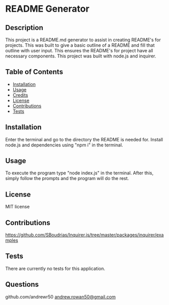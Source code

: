 # README Generator

## Description

This project is a README.md generator to assist in creating README's for projects. This was built to give a basic outline of a README and fill that outline with user input. 
This ensures the README's for project have all necessary components. This project was built with node.js and inquirer.

## Table of Contents

- [Installation](#installation)
- [Usage](#usage)
- [Credits](#credits)
- [License](#license)
- [Contributions](#contributions)
- [Tests](#tests)

## Installation

Enter the terminal and go to the directory the README is needed for. Install node.js and dependencies using "npm i" in the terminal.

## Usage

To execute the program type "node index.js" in the terminal. After this, simply follow the prompts and the program will do the rest.

## License

MIT license

## Contributions

https://github.com/SBoudrias/Inquirer.js/tree/master/packages/inquirer/examples

## Tests

There are currently no tests for this application.

## Questions

github.com/andrewr50
andrew.rowan50@gmail.com